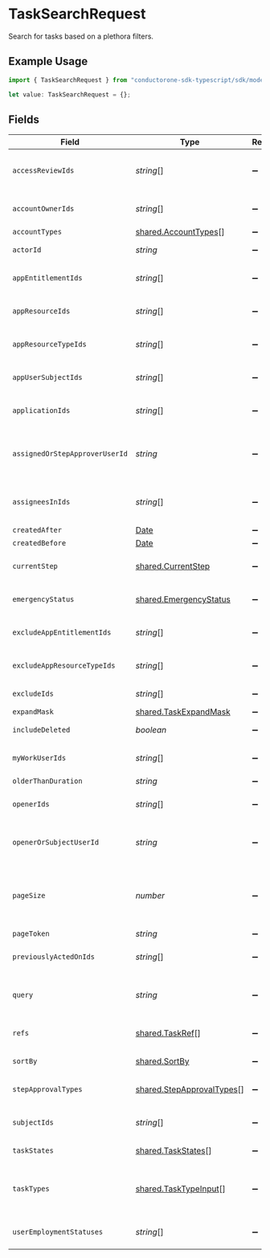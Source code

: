 # TaskSearchRequest

Search for tasks based on a plethora filters.

## Example Usage

```typescript
import { TaskSearchRequest } from "conductorone-sdk-typescript/sdk/models/shared";

let value: TaskSearchRequest = {};
```

## Fields

| Field                                                                                                                             | Type                                                                                                                              | Required                                                                                                                          | Description                                                                                                                       |
| --------------------------------------------------------------------------------------------------------------------------------- | --------------------------------------------------------------------------------------------------------------------------------- | --------------------------------------------------------------------------------------------------------------------------------- | --------------------------------------------------------------------------------------------------------------------------------- |
| `accessReviewIds`                                                                                                                 | *string*[]                                                                                                                        | :heavy_minus_sign:                                                                                                                | Search tasks that belong to any of the access reviews included in this list.                                                      |
| `accountOwnerIds`                                                                                                                 | *string*[]                                                                                                                        | :heavy_minus_sign:                                                                                                                | Search tasks that have any of these account owners.                                                                               |
| `accountTypes`                                                                                                                    | [shared.AccountTypes](../../../sdk/models/shared/accounttypes.md)[]                                                               | :heavy_minus_sign:                                                                                                                | The accountTypes field.                                                                                                           |
| `actorId`                                                                                                                         | *string*                                                                                                                          | :heavy_minus_sign:                                                                                                                | Search tasks that have this actor ID.                                                                                             |
| `appEntitlementIds`                                                                                                               | *string*[]                                                                                                                        | :heavy_minus_sign:                                                                                                                | Search tasks that have any of these app entitlement IDs.                                                                          |
| `appResourceIds`                                                                                                                  | *string*[]                                                                                                                        | :heavy_minus_sign:                                                                                                                | Search tasks that have any of these app resource IDs.                                                                             |
| `appResourceTypeIds`                                                                                                              | *string*[]                                                                                                                        | :heavy_minus_sign:                                                                                                                | Search tasks that have any of these app resource type IDs.                                                                        |
| `appUserSubjectIds`                                                                                                               | *string*[]                                                                                                                        | :heavy_minus_sign:                                                                                                                | Search tasks that have any of these app users as subjects.                                                                        |
| `applicationIds`                                                                                                                  | *string*[]                                                                                                                        | :heavy_minus_sign:                                                                                                                | Search tasks that have any of these apps as targets.                                                                              |
| `assignedOrStepApproverUserId`                                                                                                    | *string*                                                                                                                          | :heavy_minus_sign:                                                                                                                | Search tasks that are currently assigned to this user, or that are closed and were previously approved by this user.              |
| `assigneesInIds`                                                                                                                  | *string*[]                                                                                                                        | :heavy_minus_sign:                                                                                                                | Search tasks by  List of UserIDs which are currently assigned these Tasks                                                         |
| `createdAfter`                                                                                                                    | [Date](https://developer.mozilla.org/en-US/docs/Web/JavaScript/Reference/Global_Objects/Date)                                     | :heavy_minus_sign:                                                                                                                | N/A                                                                                                                               |
| `createdBefore`                                                                                                                   | [Date](https://developer.mozilla.org/en-US/docs/Web/JavaScript/Reference/Global_Objects/Date)                                     | :heavy_minus_sign:                                                                                                                | N/A                                                                                                                               |
| `currentStep`                                                                                                                     | [shared.CurrentStep](../../../sdk/models/shared/currentstep.md)                                                                   | :heavy_minus_sign:                                                                                                                | Search tasks that have this type of step as the current step.                                                                     |
| `emergencyStatus`                                                                                                                 | [shared.EmergencyStatus](../../../sdk/models/shared/emergencystatus.md)                                                           | :heavy_minus_sign:                                                                                                                | Search tasks that are or are not emergency access.                                                                                |
| `excludeAppEntitlementIds`                                                                                                        | *string*[]                                                                                                                        | :heavy_minus_sign:                                                                                                                | Search tasks that do not have any of these app entitlement IDs.                                                                   |
| `excludeAppResourceTypeIds`                                                                                                       | *string*[]                                                                                                                        | :heavy_minus_sign:                                                                                                                | Search tasks that do not have any of these app resource type IDs.                                                                 |
| `excludeIds`                                                                                                                      | *string*[]                                                                                                                        | :heavy_minus_sign:                                                                                                                | Exclude Specific TaskIDs from this serach result.                                                                                 |
| `expandMask`                                                                                                                      | [shared.TaskExpandMask](../../../sdk/models/shared/taskexpandmask.md)                                                             | :heavy_minus_sign:                                                                                                                | N/A                                                                                                                               |
| `includeDeleted`                                                                                                                  | *boolean*                                                                                                                         | :heavy_minus_sign:                                                                                                                | Whether or not to include deleted tasks.                                                                                          |
| `myWorkUserIds`                                                                                                                   | *string*[]                                                                                                                        | :heavy_minus_sign:                                                                                                                | Search tasks where the user would see this task in the My Work section                                                            |
| `olderThanDuration`                                                                                                               | *string*                                                                                                                          | :heavy_minus_sign:                                                                                                                | N/A                                                                                                                               |
| `openerIds`                                                                                                                       | *string*[]                                                                                                                        | :heavy_minus_sign:                                                                                                                | Search tasks that were created by any of the users in this array.                                                                 |
| `openerOrSubjectUserId`                                                                                                           | *string*                                                                                                                          | :heavy_minus_sign:                                                                                                                | Search tasks that were opened by this user, or that the user is the subject of.                                                   |
| `pageSize`                                                                                                                        | *number*                                                                                                                          | :heavy_minus_sign:                                                                                                                | The pageSize where 0 <= pageSize <= 100. Values < 10 will be set to 10. A value of 0 returns the default page size (currently 25) |
| `pageToken`                                                                                                                       | *string*                                                                                                                          | :heavy_minus_sign:                                                                                                                | The pageToken field.                                                                                                              |
| `previouslyActedOnIds`                                                                                                            | *string*[]                                                                                                                        | :heavy_minus_sign:                                                                                                                | Search tasks that were acted on by any of these users.                                                                            |
| `query`                                                                                                                           | *string*                                                                                                                          | :heavy_minus_sign:                                                                                                                | Fuzzy search tasks by display name or description. Also can search by numeric ID.                                                 |
| `refs`                                                                                                                            | [shared.TaskRef](../../../sdk/models/shared/taskref.md)[]                                                                         | :heavy_minus_sign:                                                                                                                | Query tasks by display name, description, or numeric ID.                                                                          |
| `sortBy`                                                                                                                          | [shared.SortBy](../../../sdk/models/shared/sortby.md)                                                                             | :heavy_minus_sign:                                                                                                                | Sort tasks in a specific order.                                                                                                   |
| `stepApprovalTypes`                                                                                                               | [shared.StepApprovalTypes](../../../sdk/models/shared/stepapprovaltypes.md)[]                                                     | :heavy_minus_sign:                                                                                                                | Search tasks that have a current policy step of this type                                                                         |
| `subjectIds`                                                                                                                      | *string*[]                                                                                                                        | :heavy_minus_sign:                                                                                                                | Search tasks where these users are the subject.                                                                                   |
| `taskStates`                                                                                                                      | [shared.TaskStates](../../../sdk/models/shared/taskstates.md)[]                                                                   | :heavy_minus_sign:                                                                                                                | Search tasks with this task state.                                                                                                |
| `taskTypes`                                                                                                                       | [shared.TaskTypeInput](../../../sdk/models/shared/tasktypeinput.md)[]                                                             | :heavy_minus_sign:                                                                                                                | Search tasks with this task type. This is a oneOf, and needs an object, which can be empty, to sort.                              |
| `userEmploymentStatuses`                                                                                                          | *string*[]                                                                                                                        | :heavy_minus_sign:                                                                                                                | The userEmploymentStatuses field.                                                                                                 |